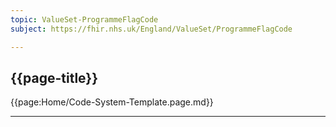```yaml
---
topic: ValueSet-ProgrammeFlagCode
subject: https://fhir.nhs.uk/England/ValueSet/ProgrammeFlagCode

---
```

## {{page-title}}

{{page:Home/Code-System-Template.page.md}}

---

